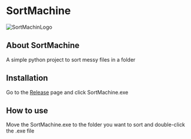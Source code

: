 # SortMachine
![SortMachinLogo](https://github.com/aamirraza1206/SortMachine/assets/88135004/12ec8ee0-815c-4d11-b95a-30987b69e836)

## About SortMachine
A simple python project to sort messy files in a folder

## Installation
Go to the [Release](https://github.com/aamirraza1206/SortMachine/releases/tag/v1.0.0) page and click SortMachine.exe

## How to use
Move the SortMachine.exe to the folder you want to sort and double-click the .exe file
